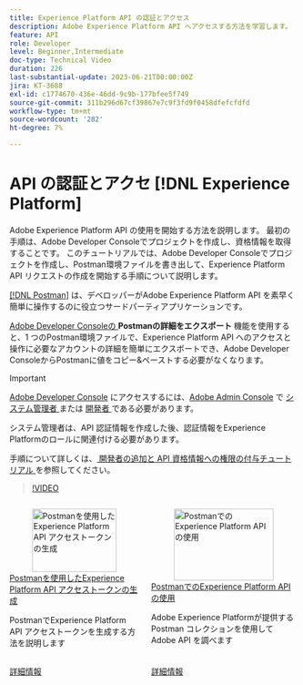 ```yaml
---
title: Experience Platform API の認証とアクセス
description: Adobe Experience Platform API へアクセスする方法を学習します。
feature: API
role: Developer
level: Beginner,Intermediate
doc-type: Technical Video
duration: 226
last-substantial-update: 2023-06-21T00:00:00Z
jira: KT-3688
exl-id: c1774670-436e-46dd-9c9b-177bfee5f749
source-git-commit: 311b296d67cf39867e7c9f3fd9f0458dfefcfdfd
workflow-type: tm+mt
source-wordcount: '282'
ht-degree: 7%

---
```


# API の認証とアクセ [!DNL Experience Platform]

Adobe Experience Platform API の使用を開始する方法を説明します。 最初の手順は、Adobe Developer Consoleでプロジェクトを作成し、資格情報を取得することです。 このチュートリアルでは、Adobe Developer Consoleでプロジェクトを作成し、Postman環境ファイルを書き出して、Experience Platform API リクエストの作成を開始する手順について説明します。

[[!DNL Postman]](https://www.postman.com/) は、デベロッパーがAdobe Experience Platform API を素早く簡単に操作するのに役立つサードパーティアプリケーションです。

[Adobe Developer Consoleの ](https://developer.adobe.com/console/home)**Postmanの詳細をエクスポート** 機能を使用すると、1 つのPostman環境ファイルで、Experience Platform API へのアクセスと操作に必要なアカウントの詳細を簡単にエクスポートでき、Adobe Developer ConsoleからPostmanに値をコピー&amp;ペーストする必要がなくなります。

>[!IMPORTANT]
>
>[Adobe Developer Console](https://developer.adobe.com/console/home) にアクセスするには、[Adobe Admin Console](https://helpx.adobe.com/jp/enterprise/using/admin-roles.html) で [ システム管理者 ](https://helpx.adobe.com/enterprise/using/manage-developers.html#:~:text=Add%20developers%20to%20a%20single%20product%20profile&text=In%20the%20Admin%20Console%2C%20navigate,in%20the%20upper%2Dright%20corner.) または [ 開発者 ](https://adminconsole.adobe.com) である必要があります。
>
> システム管理者は、API 認証情報を作成した後、認証情報をExperience Platformのロールに関連付ける必要があります。
>
>手順について詳しくは、[ 開発者の追加と API 資格情報への権限の付与チュートリアル ](../admin/add-developers.md) を参照してください。


>[!VIDEO](https://video.tv.adobe.com/v/28832/?learn=on&enablevpops)

<!-- CARDS
* generate-an-access-token.md
* use-apis-with-postman.md
-->
<!-- START CARDS HTML - DO NOT MODIFY BY HAND -->
<div class="columns">
    <div class="column is-half-tablet is-half-desktop is-one-third-widescreen" aria-label="Generate an Experience Platform API access token with Postman">
        <div class="card" style="height: 100%; display: flex; flex-direction: column; height: 100%;">
            <div class="card-image">
                <figure class="image x-is-16by9">
                    <a href="generate-an-access-token.md" title="Postmanを使用したExperience Platform API アクセストークンの生成" target="_blank" rel="referrer">
                        <img class="is-bordered-r-small" src="https://video.tv.adobe.com/v/29698/?format=jpeg&nocache=1752259602830" alt="Postmanを使用したExperience Platform API アクセストークンの生成"
                             style="width: 100%; aspect-ratio: 16 / 9; object-fit: cover; overflow: hidden; display: block; margin: auto;">
                    </a>
                </figure>
            </div>
            <div class="card-content is-padded-small" style="display: flex; flex-direction: column; flex-grow: 1; justify-content: space-between;">
                <div class="top-card-content">
                    <p class="headline is-size-6 has-text-weight-bold">
                        <a href="generate-an-access-token.md" target="_blank" rel="referrer" title="Postmanを使用したExperience Platform API アクセストークンの生成">Postmanを使用したExperience Platform API アクセストークンの生成 </a>
                    </p>
                    <p class="is-size-6">PostmanでExperience Platform API アクセストークンを生成する方法を説明します</p>
                </div>
                <a href="generate-an-access-token.md" target="_blank" rel="referrer" class="spectrum-Button spectrum-Button--outline spectrum-Button--primary spectrum-Button--sizeM" style="align-self: flex-start; margin-top: 1rem;">
                    <span class="spectrum-Button-label has-no-wrap has-text-weight-bold"> 詳細情報 </span>
                </a>
            </div>
        </div>
    </div>
    <div class="column is-half-tablet is-half-desktop is-one-third-widescreen" aria-label="Use Experience Platform APIs with Postman">
        <div class="card" style="height: 100%; display: flex; flex-direction: column; height: 100%;">
            <div class="card-image">
                <figure class="image x-is-16by9">
                    <a href="use-apis-with-postman.md" title="PostmanでのExperience Platform API の使用" target="_blank" rel="referrer">
                        <img class="is-bordered-r-small" src="https://video.tv.adobe.com/v/29704/?format=jpeg&nocache=1752259602844" alt="PostmanでのExperience Platform API の使用"
                             style="width: 100%; aspect-ratio: 16 / 9; object-fit: cover; overflow: hidden; display: block; margin: auto;">
                    </a>
                </figure>
            </div>
            <div class="card-content is-padded-small" style="display: flex; flex-direction: column; flex-grow: 1; justify-content: space-between;">
                <div class="top-card-content">
                    <p class="headline is-size-6 has-text-weight-bold">
                        <a href="use-apis-with-postman.md" target="_blank" rel="referrer" title="PostmanでのExperience Platform API の使用">PostmanでのExperience Platform API の使用 </a>
                    </p>
                    <p class="is-size-6">Adobe Experience Platformが提供するPostman コレクションを使用してAdobe API を調べます</p>
                </div>
                <a href="use-apis-with-postman.md" target="_blank" rel="referrer" class="spectrum-Button spectrum-Button--outline spectrum-Button--primary spectrum-Button--sizeM" style="align-self: flex-start; margin-top: 1rem;">
                    <span class="spectrum-Button-label has-no-wrap has-text-weight-bold"> 詳細情報 </span>
                </a>
            </div>
        </div>
    </div>
</div>
<!-- END CARDS HTML - DO NOT MODIFY BY HAND -->
